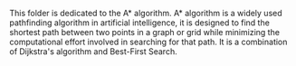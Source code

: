 This folder is dedicated to the A* algorithm.
A* algorithm is a widely used pathfinding algorithm in artificial intelligence, it is designed to find the shortest path between two points in a graph or grid while minimizing the computational effort involved in searching for that path. It is a combination of Dijkstra's algorithm and Best-First Search.
